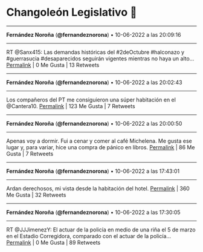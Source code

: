 # Changoleón Legislativo 🙈
*****
**Fernández Noroña** (**@fernandeznorona**) • 10-06-2022 a las 20:09:16
*****
RT @Sanx415: Las demandas históricas  del #2deOctubre #halconazo y #guerrasucia #desaparecidos seguirán vigentes mientras no haya un  alto…
[Permalink](https://twitter.com/fernandeznorona/status/1535474219781443584) | 0 Me Gusta | 13 Retweets
*****
**Fernández Noroña** (**@fernandeznorona**) • 10-06-2022 a las 20:02:43
*****
Los compañeros del PT me consiguieron una súper habitación en el @Cantera10.
[Permalink](https://twitter.com/fernandeznorona/status/1535472573001216000) | 123 Me Gusta | 7 Retweets
*****
**Fernández Noroña** (**@fernandeznorona**) • 10-06-2022 a las 20:00:50
*****
Apenas voy a dormir. Fui a cenar y comer al café Michelena. Me gusta ese lugar y, para variar, hice una compra de pánico en libros.
[Permalink](https://twitter.com/fernandeznorona/status/1535472097035800579) | 86 Me Gusta | 7 Retweets
*****
**Fernández Noroña** (**@fernandeznorona**) • 10-06-2022 a las 17:43:01
*****
Ardan derechosos, mi vista desde la habitación del hotel.
[Permalink](https://twitter.com/fernandeznorona/status/1535437415661305862) | 360 Me Gusta | 32 Retweets
*****
**Fernández Noroña** (**@fernandeznorona**) • 10-06-2022 a las 17:30:05
*****
RT @JJJimenezY: El actuar de la policía en medio de una riña el 5 de marzo en el Estadio Corregidora, comparado con el actuar de la policía…
[Permalink](https://twitter.com/fernandeznorona/status/1535434159589494784) | 0 Me Gusta | 89 Retweets
